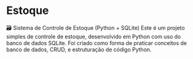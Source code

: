 # Estoque
🗃️ Sistema de Controle de Estoque (Python + SQLite) Este é um projeto simples de controle de estoque, desenvolvido em Python com uso do banco de dados SQLite. Foi criado como forma de praticar conceitos de banco de dados, CRUD, e estruturação de código Python.

